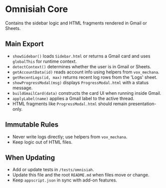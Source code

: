 # Omnisiah Core

Contains the sidebar logic and HTML fragments rendered in Gmail or Sheets.

## Main Export
- `showSidebar()` loads `Sidebar.html` or returns a Gmail card and uses `globalThis` for runtime context.
- `detectContext()` determines whether the user is in Gmail or Sheets.
- `getAccountData(id)` reads account info using helpers from `vox_mechana`.
- `getRecentLogs(id, max)` returns recent log rows from the 'Logs' sheet.
- `showProgressModal(msg)` displays `ProgressModal.html` with a status message.
- `buildGmailCard(data)` constructs the card UI when running inside Gmail.
- `applyLabel(name)` applies a Gmail label to the active thread.
- HTML fragments like `ProgressModal.html` should remain presentation-only.

## Immutable Rules
- Never write logs directly; use helpers from `vox_mechana`.
- Keep logic out of HTML files.

## When Updating
- Add or update tests in `/tests/omnisiah`.
- Update this file and the root `README.md` when files move or change.
- Keep `appscript.json` in sync with add-on features.
